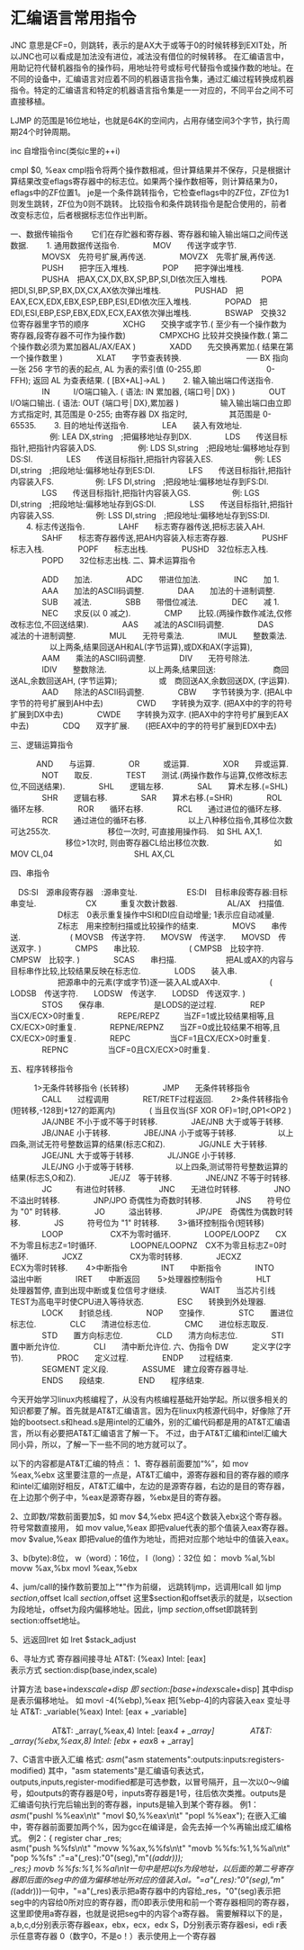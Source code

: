 # 汇编语言常用指令

JNC
意思是CF=0，则跳转，表示的是AX大于或等于0的时候转移到EXIT处，所以JNC也可以看成是加法没有进位，减法没有借位的时候转移。
在汇编语言中，用助记符代替机器指令的操作码，用地址符号或标号代替指令或操作数的地址。在不同的设备中，汇编语言对应着不同的机器语言指令集，通过汇编过程转换成机器指令。特定的汇编语言和特定的机器语言指令集是一一对应的，不同平台之间不可直接移植。

LJMP 的范围是16位地址，也就是64K的空间内，占用存储空间3个字节，执行周期24个时钟周期。 


inc
自增指令inc(类似c里的++i)

cmpl $0, %eax
cmpl指令将两个操作数相减，但计算结果并不保存，只是根据计算结果改变eflags寄存器中的标志位。如果两个操作数相等，则计算结果为0，eflags中的ZF位置1。
je是一个条件跳转指令，它检查eflags中的ZF位，ZF位为1则发生跳转，ZF位为0则不跳转。
比较指令和条件跳转指令是配合使用的，前者改变标志位，后者根据标志位作出判断。

一、数据传输指令
　　它们在存贮器和寄存器、寄存器和输入输出端口之间传送数据.
　　1. 通用数据传送指令.
　　　　MOV　　传送字或字节.
　　　　MOVSX　先符号扩展,再传送.
　　　　MOVZX　先零扩展,再传送.
　　　　PUSH　　把字压入堆栈.
　　　　POP　　把字弹出堆栈.
　　　　PUSHA　把AX,CX,DX,BX,SP,BP,SI,DI依次压入堆栈.
　　　　POPA　　把DI,SI,BP,SP,BX,DX,CX,AX依次弹出堆栈.
　　　　PUSHAD　把EAX,ECX,EDX,EBX,ESP,EBP,ESI,EDI依次压入堆栈.
　　　　POPAD　把EDI,ESI,EBP,ESP,EBX,EDX,ECX,EAX依次弹出堆栈.
　　　　BSWAP　交换32位寄存器里字节的顺序
　　　　XCHG　　交换字或字节.( 至少有一个操作数为寄存器,段寄存器不可作为操作数)
　　　　CMPXCHG 比较并交换操作数.( 第二个操作数必须为累加器AL/AX/EAX )
　　　　XADD　　先交换再累加.( 结果在第一个操作数里 )
　　　　XLAT　　字节查表转换.
　　　　　　　　── BX 指向一张 256 字节的表的起点, AL 为表的索引值 (0-255,即
　　　　　　　　0-FFH); 返回 AL 为查表结果. ( [BX+AL]->AL )
　　2. 输入输出端口传送指令.
　　　　IN　　　I/O端口输入. ( 语法: IN 累加器, {端口号│DX} )
　　　　OUT　　I/O端口输出. ( 语法: OUT {端口号│DX},累加器 )
　　　　　输入输出端口由立即方式指定时, 其范围是 0-255; 由寄存器 DX 指定时,
　　　　　其范围是 0-65535.
　　3. 目的地址传送指令.
　　　　LEA　　装入有效地址.
　　　　　例: LEA DX,string　;把偏移地址存到DX.
　　　　LDS　　传送目标指针,把指针内容装入DS.
　　　　　例: LDS SI,string　;把段地址:偏移地址存到DS:SI.
　　　　LES　　传送目标指针,把指针内容装入ES.
　　　　　例: LES DI,string　;把段地址:偏移地址存到ES:DI.
　　　　LFS　　传送目标指针,把指针内容装入FS.
　　　　　例: LFS DI,string　;把段地址:偏移地址存到FS:DI.
　　　　LGS　　传送目标指针,把指针内容装入GS.
　　　　　例: LGS DI,string　;把段地址:偏移地址存到GS:DI.
　　　　LSS　　传送目标指针,把指针内容装入SS.
　　　　　例: LSS DI,string　;把段地址:偏移地址存到SS:DI.
　　4. 标志传送指令.
　　　　LAHF　　标志寄存器传送,把标志装入AH.
　　　　SAHF　　标志寄存器传送,把AH内容装入标志寄存器.
　　　　PUSHF　标志入栈.
　　　　POPF　　标志出栈.
　　　　PUSHD　32位标志入栈.
　　　　POPD　　32位标志出栈.
二、算术运算指令

　　　　ADD　　加法.
　　　　ADC　　带进位加法.
　　　　INC　　加 1.
　　　　AAA　　加法的ASCII码调整.
　　　　DAA　　加法的十进制调整.
　　　　SUB　　减法.
　　　　SBB　　带借位减法.
　　　　DEC　　减 1.
　　　　NEC　　求反(以 0 减之).
　　　　CMP　　比较.(两操作数作减法,仅修改标志位,不回送结果).
　　　　AAS　　减法的ASCII码调整.
　　　　DAS　　减法的十进制调整.
　　　　MUL　　无符号乘法.
　　　　IMUL　　整数乘法.
　　　　　以上两条,结果回送AH和AL(字节运算),或DX和AX(字运算),
　　　　AAM　　乘法的ASCII码调整.
　　　　DIV　　无符号除法.
　　　　IDIV　　整数除法.
　　　　　以上两条,结果回送:
　　　　　　　商回送AL,余数回送AH, (字节运算);
　　　　　或　商回送AX,余数回送DX, (字运算).
　　　　AAD　　除法的ASCII码调整.
　　　　CBW　　字节转换为字. (把AL中字节的符号扩展到AH中去)
　　　　CWD　　字转换为双字. (把AX中的字的符号扩展到DX中去)
　　　　CWDE　　字转换为双字. (把AX中的字符号扩展到EAX中去)
　　　　CDQ　　双字扩展.　　(把EAX中的字的符号扩展到EDX中去)

三、逻辑运算指令

　　　  AND　　与运算.
　　　　OR　　　或运算.
　　　　XOR　　异或运算.
　　　　NOT　　取反.
　　　　TEST　　测试.(两操作数作与运算,仅修改标志位,不回送结果).
　　　　SHL　　逻辑左移.
　　　　SAL　　算术左移.(=SHL)
　　　　SHR　　逻辑右移.
　　　　SAR　　算术右移.(=SHR)
　　　　ROL　　循环左移.
　　　　ROR　　循环右移.
　　　　RCL　　通过进位的循环左移.
　　　　RCR　　通过进位的循环右移.
　　　　　以上八种移位指令,其移位次数可达255次.
　　　　　　　移位一次时, 可直接用操作码.　如 SHL AX,1.
　　　　　　　移位>1次时, 则由寄存器CL给出移位次数.
　　　　　　　　如　MOV CL,04
　　　　　　　　　　SHL AX,CL

四、串指令

　DS:SI　源串段寄存器　:源串变址.
　　　　　　ES:DI　目标串段寄存器:目标串变址.
　　　　　　CX　　　重复次数计数器.
　　　　　　AL/AX　扫描值.
　　　　　　D标志　0表示重复操作中SI和DI应自动增量; 1表示应自动减量.
　　　　　　Z标志　用来控制扫描或比较操作的结束.
　　　　MOVS　　串传送.
　　　　　　( MOVSB　传送字符.　　MOVSW　传送字.　　MOVSD　传送双字. )
　　　　CMPS　　串比较.
　　　　　　( CMPSB　比较字符.　　CMPSW　比较字. )
　　　　SCAS　　串扫描.
　　　　　　把AL或AX的内容与目标串作比较,比较结果反映在标志位.
　　　　LODS　　装入串.
　　　　　　把源串中的元素(字或字节)逐一装入AL或AX中.
　　　　　　( LODSB　传送字符.　　LODSW　传送字.　　LODSD　传送双字. )
　　　　STOS　　保存串.
　　　　　　是LODS的逆过程.
　　　　REP　　　　　　当CX/ECX>0时重复.
　　　　REPE/REPZ　　　当ZF=1或比较结果相等,且CX/ECX>0时重复.
　　　　REPNE/REPNZ　　当ZF=0或比较结果不相等,且CX/ECX>0时重复.
　　　　REPC　　　　　当CF=1且CX/ECX>0时重复.
　　　　REPNC　　　　　当CF=0且CX/ECX>0时重复.

五、程序转移指令

　　　1>无条件转移指令 (长转移)
　　　　JMP　　无条件转移指令
　　　　CALL　　过程调用
　　　　RET/RETF过程返回.
　　2>条件转移指令 (短转移,-128到+127的距离内)
　　　　( 当且仅当(SF XOR OF)=1时,OP1<OP2 )
　　　　JA/JNBE 不小于或不等于时转移.
　　　　JAE/JNB 大于或等于转移.
　　　　JB/JNAE 小于转移.
　　　　JBE/JNA 小于或等于转移.
　　　　　以上四条,测试无符号整数运算的结果(标志C和Z).
　　　　JG/JNLE 大于转移.
　　　　JGE/JNL 大于或等于转移.
　　　　JL/JNGE 小于转移.
　　　　JLE/JNG 小于或等于转移.
　　　　　以上四条,测试带符号整数运算的结果(标志S,O和Z).
　　　　JE/JZ　等于转移.
　　　　JNE/JNZ 不等于时转移.
　　　　JC　　　有进位时转移.
　　　　JNC　　无进位时转移.
　　　　JNO　　不溢出时转移.
　　　　JNP/JPO 奇偶性为奇数时转移.
　　　　JNS　　符号位为 "0" 时转移.
　　　　JO　　　溢出转移.
　　　　JP/JPE　奇偶性为偶数时转移.
　　　　JS　　　符号位为 "1" 时转移.
　　3>循环控制指令(短转移)
　　　　LOOP　　　　　　CX不为零时循环.
　　　　LOOPE/LOOPZ　　CX不为零且标志Z=1时循环.
　　　　LOOPNE/LOOPNZ　CX不为零且标志Z=0时循环.
　　　　JCXZ　　　　　　CX为零时转移.
　　　　JECXZ　　　　　ECX为零时转移.
　　4>中断指令
　　　　INT　　中断指令
　　　　INTO　　溢出中断
　　　　IRET　　中断返回
　　5>处理器控制指令
　　　　HLT　　处理器暂停, 直到出现中断或复位信号才继续.
　　　　WAIT　　当芯片引线TEST为高电平时使CPU进入等待状态.
　　　　ESC　　转换到外处理器.
　　　　LOCK　　封锁总线.
　　　　NOP　　空操作.
　　　　STC　　置进位标志位.
　　　　CLC　　清进位标志位.
　　　　CMC　　进位标志取反.
　　　　STD　　置方向标志位.
　　　　CLD　　清方向标志位.
　　　　STI　　置中断允许位.
　　　　CLI　　清中断允许位.
六、伪指令 
       DW　　　定义字(2字节).
　　　　PROC　　定义过程.
　　　　ENDP　　过程结束.
　　　　SEGMENT 定义段.
　　　　ASSUME　建立段寄存器寻址.
　　　　ENDS　　段结束.
　　　　END　　程序结束.






 今天开始学习linux内核编程了，从没有内核编程基础开始学起。所以很多相关的知识都要了解。首先就是AT&T汇编语言。因为在linux内核源代码中，好像除了开始的bootsect.s和head.s是用intel的汇编外，别的汇编代码都是用的AT&T汇编语言，所以有必要把AT&T汇编语言了解一下。
不过，由于AT&T汇编和intel汇编大同小异，所以，了解一下一些不同的地方就可以了。
 
   以下的内容都是AT&T汇编的特点：
1、寄存器前面要加“%”，如  mov %eax,%ebx
   这里要注意的一点是，AT&T汇编中，源寄存器和目的寄存器的顺序和intel汇编刚好相反，AT&T汇编中，左边的是源寄存器，右边的是目的寄存器，在上边那个例子中，%eax是源寄存器，%ebx是目的寄存器。
 
2、立即数/常数前面要加$，如  mov $4,%ebx 把4这个数装入ebx这个寄存器。
   符号常数直接用， 如  mov  value,%eax 即把value代表的那个值装入eax寄存器。
                     mov $value,%eax 即把value的值作为地址，而把对应那个地址中的值装入eax。
 
3、b(byte):8位， w（word）：16位， l（long）：32位
   如：  movb %al,%bl     movw %ax,%bx     movl %eax,%ebx
 
4、jum/call的操作数前要加上“*"作为前缀， 远跳转ljmp，远调用lcall
   如  ljmp $section,$offset
       lcall $section,$offset
   这里$section和offset表示的就是，以section为段地址，offset为段内偏移地址。因此，ljmp $section,$offset即跳转到section:offset地址。
 
5、远返回lret
   如  lret $stack_adjust
 
6、寻址方式
   寄存器间接寻址 AT&T: (%eax)  Intel: [eax]  
   表示方式 section:disp(base,index,scale)

   计算方法 base+index*scale+disp
        即 section:[base+index*scale+disp]
   其中disp是表示偏移地址。
   如  movl -4(%ebp),%eax  把[%ebp-4]的内容装入eax
   变址寻址  AT&T: _variable(%eax)  Intel: [eax + _variable]

　　　　　  AT&T: _array(,%eax,4)  Intel: [eax*4 + _array]
　　　　     AT&T: _array(%ebx,%eax,8)  Intel: [ebx + eax*8 + _array]   
 
7、C语言中嵌入汇编
   格式: _asm_("asm statements":outputs:inputs:registers-modified)
   其中，"asm statements"是汇编语句表达式，outputs,inputs,register-modified都是可选参数，以冒号隔开，且一次以0～9编号，如outputs的寄存器是0号，inputs寄存器是1号，往后依次类推。outputs是汇编语句执行完后输出到的寄存器，inputs是输入到某个寄存器。
   例1：_asm_("pushl %%eax\n\t" "movl $0,%%eax\n\t" "popl %%eax");
   在嵌入汇编中，寄存器前面要加两个%，因为gcc在编译是，会先去掉一个%再输出成汇编格式。
   例2：{ register char _res;\
         asm("push %%fs\n\t"
         "movw %%ax,%%fs\n\t"
         "movb %%fs:%1,%%al\n\t"
         "pop %%fs"
         :"=a"(_res):"0"(seg),"m"(*(addr)));\
         _res;}
    movb %%fs:%1,%%al\n\t一句中是把以fs为段地址，以后面的第二号寄存器即后面的seg中的值为偏移地址所对应的值装入al。"=a"(_res):"0"(seg),"m"(*(addr)))一句中，"=a"(_res)表示把a寄存器中的内容给_res，"0"(seg)表示把seg中的内容给0所对应的寄存器，而0即表示使用和前一个寄存器相同的寄存器，这里即使用a寄存器，也就是说把seg中的内容个a寄存器。
   需要解释以下的是，a,b,c,d分别表示寄存器eax，ebx，ecx，edx
                  S，D分别表示寄存器esi，edi
                  r表示任意寄存器
                  0（数字0，不是o！）表示使用上一个寄存器
                  